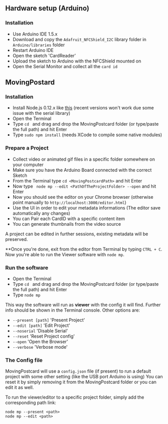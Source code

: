 
## Hardware setup (Arduino)

### Installation

- Use Arduino IDE 1.5.x
- Download and copy the ```Adafruit_NFCShield_I2C``` library folder in ```Arduino/libraries``` folder
- Restart Arduino IDE
- Open the sketch 'CardReader'
- Upload the sketch to Arduino with the NFCShield mounted on
- Open the Serial Monitor and collect all the ```card id```


## MovingPostard

### Installation

- Install Node.js 0.12.x like [this](https://nodejs.org/en/blog/release/v0.12.7/) (recent versions won't work due some issue with the serial library)
- Open the Terminal
- Type ```cd ``` and drag and drop the MovingPostcard folder (or type/paste the full path) and hit Enter
- Type ```sudo npm install``` (needs XCode to compile some native modules)



### Prepare a Project

- Collect video or animated gif files in a specific folder somewhere on your computer
- Make sure you have the Arduino Board connected with the correct Sketch
- From the Terminal type ```cd <MovingPostcardPath>``` and hit Enter
- Now type ``` node mp --edit <PathOfTheProjectFolder> --open``` and hit Enter
- Now you should see the editor on your Chrome browser (otherwise point manually to ```http://localhost:3000/editor.html```)
- Use the UI in order to edit your metadata informations (The editor save automatically any changes)
- You can Pair each CardID with a specific content item
- You can generate thumbnails from the video source

A project can be edited in further sessions, existing metadata will be preserved.

**Once you're done, exit from the editor from Terminal by typing ```CTRL + C```. Now you're able to run the Viewer software with ```node mp```.



### Run the software

- Open the Terminal
- Type ```cd ``` and drag and drop the MovingPostcard folder (or type/paste the full path) and hit Enter
- Type ```node mp```

This way the software will run as **viewer** with the config it will find.
Further info should be shown in the Terminal console.
Other options are:

- ```--present [path]``` 'Present Project'
- ```--edit [path]``` 'Edit Project'
- ```--noserial``` 'Disable Serial'
- ```--reset``` 'Reset Project config'
- ```--open``` 'Open the Browser'
- ```--verbose``` 'Verbose mode'







### The Config file

MovingPostcard will use a ```config.json``` file (if present) to run a default project with some other setting (like the USB port Arduino is using)
You can reset it by simply removing it from the MovingPostcard folder or you can edit it as well.


To run the viewer/editor to a specific project folder, simply add the corresponding path link:

	node mp --present <path>
	node mp --edit <path>





